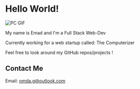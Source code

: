 # Hello World!

![PC GIF](https://cdnb.artstation.com/p/assets/images/images/024/538/827/original/pixel-jeff-clipa-s.gif)

My name is Emad and I'm a Full Stack Web-Dev

Currently working for a web startup called: The Computerizer

Feel free to look around my GitHub repos/projects !

## Contact Me

Email: <omda.g@outlook.com>

